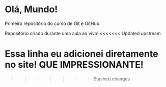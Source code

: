 # Olá, Mundo!
 Primeiro repositório do curso de Git e GitHub.

 Repositório criado durante uma aula ao vivo!
<<<<<<< Updated upstream

Essa linha eu adicionei diretamente no site! QUE IMPRESSIONANTE!
=======
>>>>>>> Stashed changes
